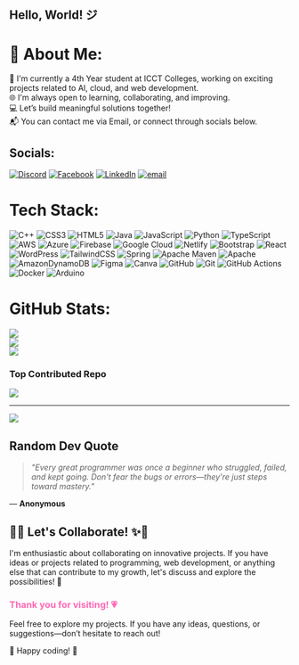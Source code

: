 ##  Hello, World! ジ

# 💫 About Me:
🌷 I'm currently a 4th Year student at ICCT Colleges, working on exciting projects related to AI, cloud, and web development.<br>🌐 I'm always open to learning, collaborating, and improving.<br>💻 Let’s build meaningful solutions together!<br>📬 You can contact me via Email, or connect through socials below.


## Socials:
[![Discord](https://img.shields.io/badge/Discord-%237289DA.svg?logo=discord&logoColor=white)](https://discord.gg/elleyie) [![Facebook](https://img.shields.io/badge/Facebook-%231877F2.svg?logo=Facebook&logoColor=white)](https://facebook.com/https://www.facebook.com/michelle.sonio.16/) [![LinkedIn](https://img.shields.io/badge/LinkedIn-%230077B5.svg?logo=linkedin&logoColor=white)](https://linkedin.com/in/https://www.linkedin.com/in/michellesonio/) [![email](https://img.shields.io/badge/Email-D14836?logo=gmail&logoColor=white)](mailto:michellesonio26@gmail.com) 

# Tech Stack:
![C++](https://img.shields.io/badge/c++-%2300599C.svg?style=for-the-badge&logo=c%2B%2B&logoColor=white) ![CSS3](https://img.shields.io/badge/css3-%231572B6.svg?style=for-the-badge&logo=css3&logoColor=white) ![HTML5](https://img.shields.io/badge/html5-%23E34F26.svg?style=for-the-badge&logo=html5&logoColor=white) ![Java](https://img.shields.io/badge/java-%23ED8B00.svg?style=for-the-badge&logo=openjdk&logoColor=white) ![JavaScript](https://img.shields.io/badge/javascript-%23323330.svg?style=for-the-badge&logo=javascript&logoColor=%23F7DF1E) ![Python](https://img.shields.io/badge/python-3670A0?style=for-the-badge&logo=python&logoColor=ffdd54) ![TypeScript](https://img.shields.io/badge/typescript-%23007ACC.svg?style=for-the-badge&logo=typescript&logoColor=white) ![AWS](https://img.shields.io/badge/AWS-%23FF9900.svg?style=for-the-badge&logo=amazon-aws&logoColor=white) ![Azure](https://img.shields.io/badge/azure-%230072C6.svg?style=for-the-badge&logo=microsoftazure&logoColor=white) ![Firebase](https://img.shields.io/badge/firebase-%23039BE5.svg?style=for-the-badge&logo=firebase) ![Google Cloud](https://img.shields.io/badge/GoogleCloud-%234285F4.svg?style=for-the-badge&logo=google-cloud&logoColor=white) ![Netlify](https://img.shields.io/badge/netlify-%23000000.svg?style=for-the-badge&logo=netlify&logoColor=#00C7B7) ![Bootstrap](https://img.shields.io/badge/bootstrap-%238511FA.svg?style=for-the-badge&logo=bootstrap&logoColor=white) ![React](https://img.shields.io/badge/react-%2320232a.svg?style=for-the-badge&logo=react&logoColor=%2361DAFB) ![WordPress](https://img.shields.io/badge/WordPress-%23117AC9.svg?style=for-the-badge&logo=WordPress&logoColor=white) ![TailwindCSS](https://img.shields.io/badge/tailwindcss-%2338B2AC.svg?style=for-the-badge&logo=tailwind-css&logoColor=white) ![Spring](https://img.shields.io/badge/spring-%236DB33F.svg?style=for-the-badge&logo=spring&logoColor=white) ![Apache Maven](https://img.shields.io/badge/Apache%20Maven-C71A36?style=for-the-badge&logo=Apache%20Maven&logoColor=white) ![Apache](https://img.shields.io/badge/apache-%23D42029.svg?style=for-the-badge&logo=apache&logoColor=white) ![AmazonDynamoDB](https://img.shields.io/badge/Amazon%20DynamoDB-4053D6?style=for-the-badge&logo=Amazon%20DynamoDB&logoColor=white) ![Figma](https://img.shields.io/badge/figma-%23F24E1E.svg?style=for-the-badge&logo=figma&logoColor=white) ![Canva](https://img.shields.io/badge/Canva-%2300C4CC.svg?style=for-the-badge&logo=Canva&logoColor=white) ![GitHub](https://img.shields.io/badge/github-%23121011.svg?style=for-the-badge&logo=github&logoColor=white) ![Git](https://img.shields.io/badge/git-%23F05033.svg?style=for-the-badge&logo=git&logoColor=white) ![GitHub Actions](https://img.shields.io/badge/github%20actions-%232671E5.svg?style=for-the-badge&logo=githubactions&logoColor=white) ![Docker](https://img.shields.io/badge/docker-%230db7ed.svg?style=for-the-badge&logo=docker&logoColor=white) ![Arduino](https://img.shields.io/badge/-Arduino-00979D?style=for-the-badge&logo=Arduino&logoColor=white)

# GitHub Stats:
![](https://github-readme-stats.vercel.app/api?username=chelyie&theme=monokai&hide_border=false&include_all_commits=false&count_private=false)<br/>
![](https://nirzak-streak-stats.vercel.app/?user=chelyie&theme=monokai&hide_border=false)<br/>
![](https://github-readme-stats.vercel.app/api/top-langs/?username=chelyie&theme=monokai&hide_border=false&include_all_commits=false&count_private=false&layout=compact)

### Top Contributed Repo
![](https://github-contributor-stats.vercel.app/api?username=chelyie&limit=5&theme=monokai&combine_all_yearly_contributions=true)

---
[![](https://visitcount.itsvg.in/api?id=chelyie&icon=7&color=10)](https://visitcount.itsvg.in)


## Random Dev Quote

> _"Every great programmer was once a beginner who struggled, failed, and kept going. Don't fear the bugs or errors—they're just steps toward mastery."_

— **Anonymous**

<h2>🌸✨ Let's Collaborate! ✨🌸</h2>

I'm enthusiastic about collaborating on innovative projects. If you have ideas or projects related to programming, web development, or anything else that can contribute to my growth, let's discuss and explore the possibilities! 💋

### <span style="color:#ff69b4;">Thank you for visiting! 💗</span>

Feel free to explore my projects. If you have any ideas, questions, or suggestions—don’t hesitate to reach out!

🌷 Happy coding! 🚀
